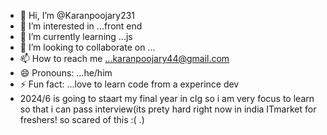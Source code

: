 - 👋 Hi, I’m @Karanpoojary231
- 👀 I’m interested in ...front end
- 🌱 I’m currently learning ...js
- 💞️ I’m looking to collaborate on ...
- 📫 How to reach me ...karanpoojary44@gmail.com
- 😄 Pronouns: ...he/him
- ⚡ Fun fact: ...love to learn code from a experince dev
- 2024/6 is going to staart my final year in clg so i am very focus to learn so that i can pass interview(its prety hard right now in india ITmarket for freshers! so scared of this :( .)

<!---
Karanpoojary231/Karanpoojary231 is a ✨ special ✨ repository because its `README.md` (this file) appears on your GitHub profile.
You can click the Preview link to take a look at your changes.
--->
